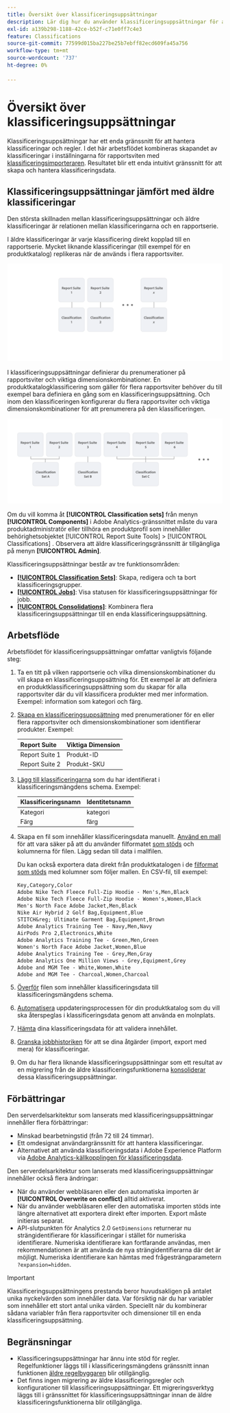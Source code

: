 ```yaml
---
title: Översikt över klassificeringsuppsättningar
description: Lär dig hur du använder klassificeringsuppsättningar för att hantera klassificeringsdata. Förstå hur klassificeringsuppsättningar skiljer sig från äldre klassificeringar.
exl-id: a139b298-1188-42ce-b52f-c71e0ff7c4e3
feature: Classifications
source-git-commit: 77599d015ba227be25b7ebff82ecd609fa45a756
workflow-type: tm+mt
source-wordcount: '737'
ht-degree: 0%

---
```


# Översikt över klassificeringsuppsättningar

Klassificeringsuppsättningar har ett enda gränssnitt för att hantera klassificeringar och regler. I det här arbetsflödet kombineras skapandet av klassificeringar i inställningarna för rapportsviten med [klassificeringsimporteraren](/help/components/classifications/sets/manage/set-manager.md). Resultatet blir ett enda intuitivt gränssnitt för att skapa och hantera klassificeringsdata.


## Klassificeringsuppsättningar jämfört med äldre klassificeringar

Den största skillnaden mellan klassificeringsuppsättningar och äldre klassificeringar är relationen mellan klassificeringarna och en rapportserie.

I äldre klassificeringar är varje klassificering direkt kopplad till en rapportserie. Mycket liknande klassificeringar (till exempel för en produktkatalog) replikeras när de används i flera rapportsviter.

![Äldre klassificering](manage/assets/classifications-legacy.svg)

I klassificeringsuppsättningar definierar du prenumerationer på rapportsviter och viktiga dimensionskombinationer. En produktkatalogklassificering som gäller för flera rapportsviter behöver du till exempel bara definiera en gång som en klassificeringsuppsättning. Och inom den klassificeringen konfigurerar du flera rapportsviter och viktiga dimensionskombinationer för att prenumerera på den klassificeringen.

![Klassificeringsuppsättningar](manage/assets/classifications-sets.svg)


Om du vill komma åt **[!UICONTROL Classification sets]** från menyn **[!UICONTROL Components]** i Adobe Analytics-gränssnittet måste du vara produktadministratör eller tillhöra en produktprofil som innehåller behörighetsobjektet [!UICONTROL Report Suite Tools] > [!UICONTROL Classifications] . Observera att äldre klassificeringsgränssnitt är tillgängliga på menyn **[!UICONTROL Admin]**.

Klassificeringsuppsättningar består av tre funktionsområden:

* [**[!UICONTROL Classification Sets]**](manage/set-manager.md): Skapa, redigera och ta bort klassificeringsgrupper.
* [**[!UICONTROL Jobs]**](job-manager.md): Visa statusen för klassificeringsuppsättningar för jobb.
* [**[!UICONTROL Consolidations]**](consolidations/manage.md): Kombinera flera klassificeringsuppsättningar till en enda klassificeringsuppsättning.


## Arbetsflöde

Arbetsflödet för klassificeringsuppsättningar omfattar vanligtvis följande steg:

1. Ta en titt på vilken rapportserie och vilka dimensionskombinationer du vill skapa en klassificeringsuppsättning för. Ett exempel är att definiera en produktklassificeringsuppsättning som du skapar för alla rapportsviter där du vill klassificera produkter med mer information. Exempel: information som kategori och färg.
1. [Skapa en klassificeringsuppsättning](/help/components/classifications/sets/manage/create.md) med prenumerationer för en eller flera rapportsviter och dimensionskombinationer som identifierar produkter. Exempel:

   | Report Suite | Viktiga Dimension |
   |---|---|
   | Report Suite 1 | Produkt-ID |
   | Report Suite 2 | Produkt-SKU |

1. [Lägg till klassificeringarna](/help/components/classifications/sets/manage/schema.md#add) som du har identifierat i klassificeringsmängdens schema. Exempel:

   | Klassificeringsnamn | Identitetsnamn |
   |---|---|
   | Kategori | kategori |
   | Färg | färg |

1. Skapa en fil som innehåller klassificeringsdata manuellt. [Använd en mall](/help/components/classifications/sets/manage/schema.md#template) för att vara säker på att du använder filformatet [som stöds](data-files.md#classification-set-file-formats) och kolumnerna för filen. Lägg sedan till data i mallfilen.

   Du kan också exportera data direkt från produktkatalogen i de [filformat som stöds](data-files.md#classification-set-file-formats) med kolumner som följer mallen. En CSV-fil, till exempel:

   ```
   Key,Category,Color
   Adobe Nike Tech Fleece Full-Zip Hoodie - Men's,Men,Black
   Adobe Nike Tech Fleece Full-Zip Hoodie - Women's,Women,Black
   Men's North Face Adobe Jacket,Men,Black
   Nike Air Hybrid 2 Golf Bag,Equipment,Blue
   STITCH&reg; Ultimate Garment Bag,Equipment,Brown
   Adobe Analytics Training Tee - Navy,Men,Navy
   AirPods Pro 2,Electronics,White
   Adobe Analytics Training Tee - Green,Men,Green
   Women's North Face Adobe Jacket,Women,Blue
   Adobe Analytics Training Tee - Grey,Men,Gray
   Adobe Analytics One Million Views - Grey,Equipment,Grey
   Adobe and MGM Tee - White,Women,White
   Adobe and MGM Tee - Charcoal,Women,Charcoal
   ```

1. [Överför](/help/components/classifications/sets/manage/schema.md#upload) filen som innehåller klassificeringsdata till klassificeringsmängdens schema.

1. [Automatisera](/help/components/classifications/sets/manage/schema.md#automate) uppdateringsprocessen för din produktkatalog som du vill ska återspeglas i klassificeringsdata genom att använda en molnplats.

1. [Hämta](/help/components/classifications/sets/manage/schema.md#download) dina klassificeringsdata för att validera innehållet.

1. [Granska jobbhistoriken](/help/components/classifications/sets/job-manager.md) för att se dina åtgärder (import, export med mera) för klassificeringar.
1. Om du har flera liknande klassificeringsuppsättningar som ett resultat av en migrering från de äldre klassificeringsfunktionerna [konsoliderar](consolidations/manage.md) dessa klassificeringsuppsättningar.



## Förbättringar

Den serverdelsarkitektur som lanserats med klassificeringsuppsättningar innehåller flera förbättringar:

* Minskad bearbetningstid (från 72 till 24 timmar).
* Ett omdesignat användargränssnitt för att hantera klassificeringar.
* Alternativet att använda klassificeringsdata i Adobe Experience Platform via [Adobe Analytics-källkopplingen för klassificeringsdata](https://experienceleague.adobe.com/sv/docs/experience-platform/sources/connectors/adobe-applications/classifications).

Den serverdelsarkitektur som lanserats med klassificeringsuppsättningar innehåller också flera ändringar:

* När du använder webbläsaren eller den automatiska importen är **[!UICONTROL Overwrite on conflict]** alltid aktiverat.
* När du använder webbläsaren eller den automatiska importen stöds inte längre alternativet att exportera direkt efter importen. Export måste initieras separat.
* API-slutpunkten för Analytics 2.0 `GetDimensions` returnerar nu strängidentifierare för klassificeringar i stället för numeriska identifierare. Numeriska identifierare kan fortfarande användas, men rekommendationen är att använda de nya strängidentifierarna där det är möjligt. Numeriska identifierare kan hämtas med frågesträngparametern `?expansion=hidden`.

>[!IMPORTANT]
>
>Klassificeringsuppsättningens prestanda beror huvudsakligen på antalet unika nyckelvärden som innehåller data. Var försiktig när du har variabler som innehåller ett stort antal unika värden. Speciellt när du kombinerar sådana variabler från flera rapportsviter och dimensioner till en enda klassificeringsuppsättning.

## Begränsningar

* Klassificeringsuppsättningar har ännu inte stöd för regler. Regelfunktioner läggs till i klassificeringsmängdens gränssnitt innan funktionen [äldre regelbyggaren](/help/components/classifications/crb/classification-rule-builder.md) blir otillgänglig.
* Det finns ingen migrering av äldre klassificeringsregler och konfigurationer till klassificeringsuppsättningar. Ett migreringsverktyg läggs till i gränssnittet för klassificeringsuppsättningar innan de äldre klassificeringsfunktionerna blir otillgängliga.
